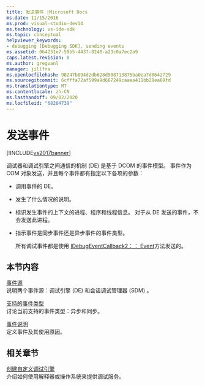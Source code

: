 ```yaml
---
title: 发送事件 |Microsoft Docs
ms.date: 11/15/2016
ms.prod: visual-studio-dev14
ms.technology: vs-ide-sdk
ms.topic: conceptual
helpviewer_keywords:
- debugging [Debugging SDK], sending events
ms.assetid: 064231e7-59b5-4437-8240-a23c0a7ec2a9
caps.latest.revision: 8
ms.author: gregvanl
manager: jillfra
ms.openlocfilehash: 98247b894d2db628d508713875ba0ea7d0642729
ms.sourcegitcommit: 6cfffa72af599a9d667249caaaa411bb28ea69fd
ms.translationtype: MT
ms.contentlocale: zh-CN
ms.lasthandoff: 09/02/2020
ms.locfileid: "68204739"
---
```

# <a name="sending-events"></a>发送事件
[!INCLUDE[vs2017banner](../../includes/vs2017banner.md)]

调试器和调试引擎之间通信的机制 (DE) 是基于 DCOM 的事件模型。 事件作为 COM 对象发送，并且每个事件都有指定以下各项的参数：  
  
- 调用事件的 DE。  
  
- 发生了什么情况的说明。  
  
- 标识发生事件的上下文的进程、程序和线程信息。 对于从 DE 发送的事件，不会发送此进程。  
  
- 指示事件是同步事件还是异步事件的事件类型。  
  
  所有调试事件都是使用 [IDebugEventCallback2：： Event](../../extensibility/debugger/reference/idebugeventcallback2-event.md)方法发送的。  
  
## <a name="in-this-section"></a>本节内容  
 [事件源](../../extensibility/debugger/event-sources-visual-studio-sdk.md)  
 说明两个事件源：调试引擎 (DE) 和会话调试管理器 (SDM) 。  
  
 [支持的事件类型](../../extensibility/debugger/supported-event-types.md)  
 讨论当前支持的事件类型：异步和同步。  
  
 [事件说明](../../extensibility/debugger/event-descriptions.md)  
 定义事件及其使用原因。  
  
## <a name="related-sections"></a>相关章节  
 [创建自定义调试引擎](../../extensibility/debugger/creating-a-custom-debug-engine.md)  
 介绍如何使用解释器或操作系统来提供调试服务。
